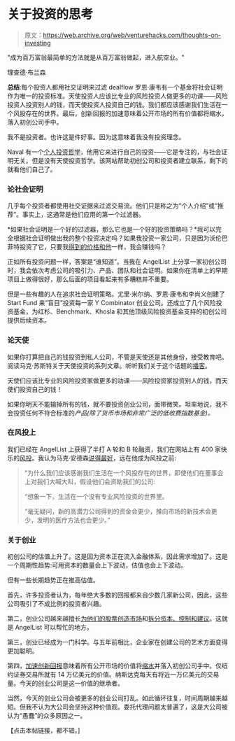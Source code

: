 # 关于投资的思考

> 原文：<https://web.archive.org/web/venturehacks.com/thoughts-on-investing>

"成为百万富翁最简单的方法就是从百万富翁做起，进入航空业。"

理查德·布兰森

**总结**:每个投资人都用社交证明来过滤 dealflow 罗恩·康韦有一个基金将社会证明作为唯一的投资标准。天使投资人应该比专业的风险投资人做更多的功课——风险投资人投资别人的钱，而天使投资人投资自己的钱。我们都应该感谢我们生活在一个风投存在的世界。最后，创新回报的加速意味着公开市场的所有价值都将缩水，落入初创公司手中。

我不是投资者。也许这是件好事。因为这意味着我没有投资理念。

Naval 有一个[个人投资哲学](https://web.archive.org/web/20221128055836/http://venturehacks.com/articles/investment-criteria)，他用它来进行自己的投资——它是专注的，与社会证明无关。但是没有天使投资哲学。该网站帮助初创公司和投资者建立联系，剩下的就看他们自己了。

### 论社会证明

几乎每个投资者都使用社交证据来过滤交易流。他们只是称之为“个人介绍”或“推荐”。事实上，这通常是他们应用的第一个过滤器。

*如果社会证明是一个好的过滤器，那么它也是一个好的投资策略吗？*我可以完全根据社会证明做出我的整个投资决定吗？如果我投资一家公司，只是因为沃伦巴菲特投资了它，只要我[得到的价格和他](https://web.archive.org/web/20221128055836/http://www.quora.com/Is-social-proof-a-rational-approach-to-investment-selection/answer/Naval-Ravikant)一样，我会赚钱吗？

正如所有投资问题一样，答案是“谁知道”。当我在 AngelList 上分享一家初创公司时，我会依次考虑公司的吸引力、产品、团队和社会证明。如果你在清单上的早期项目上做得很好，那么后面的项目看起来有多糟糕并不重要。

但是一些有趣的人在追求社会证明策略。尤里·米尔纳、罗恩·康韦和李尚义创建了 Start Fund 来“盲目”投资每一家 Y Combinator 创业公司。还成立了几个风险投资基金，为红杉、Benchmark、Khosla 和其他顶级风险投资基金支持的初创公司提供后续资本。

### 论天使

如果你打算把自己的钱投资到私人公司，不管是天使还是其他身份，接受教育吧。阅读马克·苏斯特关于天使投资的系列文章。听听我们关于这个话题的[播客](https://web.archive.org/web/20221128055836/http://www.slideshare.net/venturehacks/how-to-be-an-angel)。

天使们应该比专业的风险投资家做更多的功课——风险投资家投资别人的钱，而天使们投资自己的钱！

如果你明天不能输掉所有的钱，就不要投资创业公司，面带微笑。坦率地说，我不会投资任何不符合标准的*产品(除了货币市场和非常广泛的低收费指数基金)。*

### 在风投上

我们已经在 AngelList 上获得了半打 A 轮和 B 轮融资，我们在网站上有 400 家快乐的[风投](https://web.archive.org/web/20221128055836/http://angel.co/vc)。我认为马克·安德森[说得最好](https://web.archive.org/web/20221128055836/http://pmarca-archive.posterous.com/the-truth-about-venture-capitalists-part-2)，远在他成为风投之前:

> “为什么我们应该感谢我们生活在一个风投存在的世界，即使他们在董事会上对我们大喊大叫，假设他们会资助我们的公司:
> 
> “想象一下，生活在一个没有专业风险投资的世界里。
> 
> “毫无疑问，新的高潜力公司得到的资金会更少，推向市场的新技术会更少，发明的医疗方法也会更少。”

### 关于创业

初创公司的估值上升了。这是因为资本正在流入金融体系，因此需求增加了。这是一个周期性趋势:可用资本的数量会上下波动，估值也会上下波动。

但有一些长期趋势正在推高估值。

首先，许多投资者认为，每年绝大多数的回报都来自少数几家新公司，因此，这些公司吸引了不成比例的投资者兴趣。

第二，创业公司越来越擅长[为他们的股票创造市场](https://web.archive.org/web/20221128055836/http://venturehacks.com/articles/create-a-market)和[拆分资本、控制和建议](https://web.archive.org/web/20221128055836/http://startupboy.com/2010/12/01/the-unbundling-of-the-venture-capital-industry)。这就是 AngelList 可以帮忙的地方。

第三，创业已经成为一门科学。与五年前相比，企业家在创建公司的艺术方面变得更加聪明。

第四，[加速创新回报](https://web.archive.org/web/20221128055836/http://www.kurzweilai.net/the-law-of-accelerating-returns)意味着所有公开市场的价值将[缩水](https://web.archive.org/web/20221128055836/http://redeye.firstround.com/2006/04/shrink_a_market.html)并落入初创公司手中。仅纽约证券交易所就有 14 万亿美元的价值。纳斯达克每天有将近一万亿美元的交易量。今天的创业公司是这一价值的继承者。

当然，今天的创业公司会被更多的创业公司打乱。如此循环往复，时间周期越来越短。但我不认为大公司会坚持这种价值观。委托代理问题太普遍了，这是大公司被认为“愚蠢”的众多原因之一。

【点击本帖链接，都不错。]